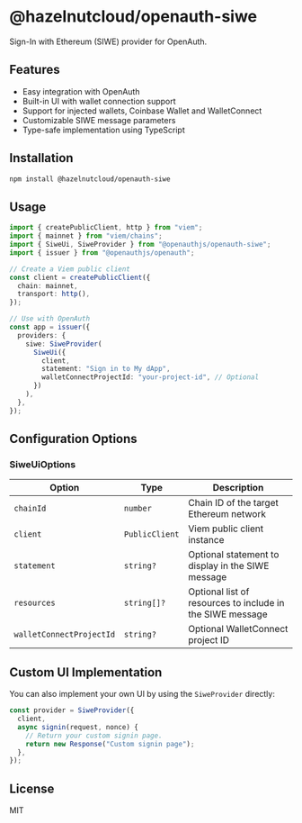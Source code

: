 # @hazelnutcloud/openauth-siwe

Sign-In with Ethereum (SIWE) provider for OpenAuth.

## Features

- Easy integration with OpenAuth
- Built-in UI with wallet connection support
- Support for injected wallets, Coinbase Wallet and WalletConnect
- Customizable SIWE message parameters
- Type-safe implementation using TypeScript

## Installation

```bash
npm install @hazelnutcloud/openauth-siwe
```

## Usage

```typescript
import { createPublicClient, http } from "viem";
import { mainnet } from "viem/chains";
import { SiweUi, SiweProvider } from "@openauthjs/openauth-siwe";
import { issuer } from "@openauthjs/openauth";

// Create a Viem public client
const client = createPublicClient({
  chain: mainnet,
  transport: http(),
});

// Use with OpenAuth
const app = issuer({
  providers: {
    siwe: SiweProvider(
      SiweUi({
        client,
        statement: "Sign in to My dApp",
        walletConnectProjectId: "your-project-id", // Optional
      })
    ),
  },
});
```

## Configuration Options

### SiweUiOptions

| Option                   | Type           | Description                                               |
| ------------------------ | -------------- | --------------------------------------------------------- |
| `chainId`                | `number`       | Chain ID of the target Ethereum network                   |
| `client`                 | `PublicClient` | Viem public client instance                               |
| `statement`              | `string?`      | Optional statement to display in the SIWE message         |
| `resources`              | `string[]?`    | Optional list of resources to include in the SIWE message |
| `walletConnectProjectId` | `string?`      | Optional WalletConnect project ID                         |

## Custom UI Implementation

You can also implement your own UI by using the `SiweProvider` directly:

```typescript
const provider = SiweProvider({
  client,
  async signin(request, nonce) {
    // Return your custom signin page.
    return new Response("Custom signin page");
  },
});
```

## License

MIT
